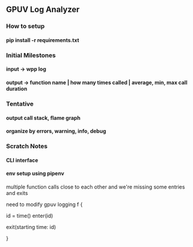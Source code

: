 ## GPUV Log Analyzer

### How to setup
#### pip install -r requirements.txt

### Initial Milestones
#### input → wpp log
#### output → function name | how many times called | average, min, max call duration

### Tentative
#### output call stack, flame graph
#### organize by errors, warning, info, debug

### Scratch Notes
#### CLI interface
#### env setup using pipenv
####
multiple function calls close to each other
and we're missing some entries and exits

need to modify gpuv logging
f {

id = time()
enter(id)

exit(starting time: id)

}